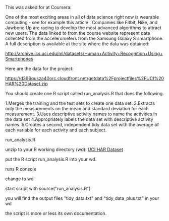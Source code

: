 This was asked for at Coursera:

One of the most exciting areas in all of data science right now is wearable computing - see for example this article . Companies like Fitbit, Nike, and Jawbone Up are racing to develop the most advanced algorithms to attract new users. The data linked to from the course website represent data collected from the accelerometers from the Samsung Galaxy S smartphone. A full description is available at the site where the data was obtained:

http://archive.ics.uci.edu/ml/datasets/Human+Activity+Recognition+Using+Smartphones

Here are the data for the project:

https://d396qusza40orc.cloudfront.net/getdata%2Fprojectfiles%2FUCI%20HAR%20Dataset.zip

 You should create one R script called run_analysis.R that does the following. 

1.Merges the training and the test sets to create one data set.
2.Extracts only the measurements on the mean and standard deviation for each measurement. 
3.Uses descriptive activity names to name the activities in the data set
4.Appropriately labels the data set with descriptive activity names. 
5.Creates a second, independent tidy data set with the average of each variable for each activity and each subject. 





run_analysis.R

unzip to your R working directory (wd):
[UCI HAR Dataset](https://d396qusza40orc.cloudfront.net/getdata%2Fprojectfiles%2FUCI%20HAR%20Dataset.zip)

put the R script run_analysis.R into your wd.

runs R console

change to wd 

start script with source("run_analysis.R")

you will find the output files "tidy_data.txt" and "tidy_data_plus.txt" in your wd

the script is more or less its own documentation.
